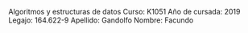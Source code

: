 Algoritmos y estructuras de datos
Curso: K1051
Año de cursada: 2019
Legajo: 164.622-9
Apellido: Gandolfo
Nombre: Facundo
